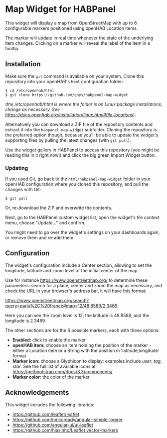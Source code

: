 # Map Widget for HABPanel

This widget will display a map from OpenStreetMap with up to 6 configurable markers positioned using openHAB Location items.

The marker will update in real time whenever the state of the underlying item changes. Clicking on a marker will reveal the label of the item in a tooltip.

## Installation

Make sure the `git` command is available on your system, Clone this repository into your openHAB's `html` configuration folder:

    $ cd /etc/openhab/html
    $ git clone https://github.com/ghys/habpanel-map-widget

(*the /etc/openhab/html is where the folder is on Linux package installations, change as necessary. See https://docs.openhab.org/installation/linux.html#file-locations*).

Alternatively you can download a ZIP file of the repository contents and extract it into the `habpanel-map-widget` subfolder. Cloning the repository is the preferred option though, because you'll be able to update the widget's supporting files by pulling the latest changes (with `git pull`).

Use the widget gallery in HABPanel to access this repository (you might be reading this in it right now!) and click the big green Import Widget button.

### Updating

If you used Git, go back to the `html/habpanel-map-widget` folder in your openHAB configuration where you cloned this repository, and pull the changes with Git:

    $ git pull

Or, re-download the ZIP and overwrite the contents.

Next, go to the HABPanel custom widget list, open the widget's tile context menu, choose "Update..." and confirm.

You might need to go over the widget's settings on your dashboards again, or remove them and re-add them.

## Configuration

The widget's configuration include a Center section, allowing to set the longitude, latitude and zoom level of the initial center of the map.

Use for instance https://www.openstreetmap.org/ to determine these parameters: search for a place, center and zoom the map as necessary, and check the URL in your browser's address bar, it will have this format:

https://www.openstreetmap.org/search?query=paris%2C%20france#map=12/48.8589/2.3469

Here you can see the zoom level is 12, the latitude is 48.8589, and the longitude is 2.3469.

The other sections are for the 6 possible markers, each with these options:

- **Enabled:** click to enable the marker
- **openHAB item:** choose an item holding the position of the marker - either a Location item or a String with the position in 'latitude,longitude' format
- **Marker icon:** choose a Glyphicon to display: examples include *user*, *tag*, *star*. See the full list of available icons at https://getbootstrap.com/docs/3.3/components/
- **Marker color:** the color of the marker

## Acknowledgements

This widget includes the following libraries:

- https://github.com/leaflet/leaflet
- https://github.com/nmccready/angular-simple-logger
- https://github.com/angular-ui/ui-leaflet
- https://github.com/hiasinho/Leaflet.vector-markers
